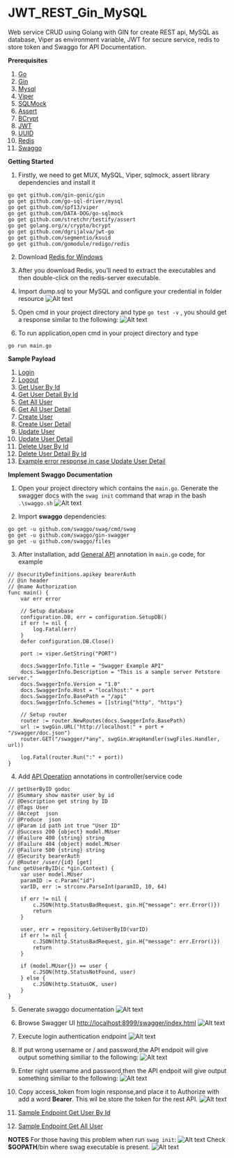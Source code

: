# JWT_REST_Gin_MySQL
Web service CRUD using Golang with GIN for create REST api, MySQL as database, Viper as environment variable, JWT for secure service, redis to store token and Swaggo for API Documentation.

**Prerequisites**

1. [Go](https://golang.org/)
2. [Gin](github.com/gin-gonic/gin)
3. [Mysql](https://www.mysql.com/downloads/)
4. [Viper](https://github.com/spf13/viper)
5. [SQLMock](https://github.com/DATA-DOG/go-sqlmock)
6. [Assert](https://godoc.org/github.com/stretchr/testify/assert)
7. [BCrypt](https://godoc.org/golang.org/x/crypto/bcrypt)
8. [JWT](https://github.com/dgrijalva/jwt-go)
9. [UUID](https://github.com/segmentio/ksuid)
10. [Redis](https://github.com/gomodule/redigo)
11. [Swaggo](https://github.com/swaggo/swag)

**Getting Started**
1. Firstly, we need to get MUX, MySQL, Viper, sqlmock, assert library dependencies and install it
```
go get github.com/gin-gonic/gin
go get github.com/go-sql-driver/mysql
go get github.com/spf13/viper
go get github.com/DATA-DOG/go-sqlmock
go get github.com/stretchr/testify/assert
go get golang.org/x/crypto/bcrypt
go get github.com/dgrijalva/jwt-go
go get github.com/segmentio/ksuid
go get github.com/gomodule/redigo/redis
```
2. Download [Redis for Windows](https://github.com/dmajkic/redis/downloads)
3. After you download Redis, you’ll need to extract the executables and then double-click on the redis-server executable.
4. Import dump.sql to your MySQL and configure your credential in folder resource
![Alt text](asset/configureCredentialDB.PNG?raw=true "Configure your credential DB")
5. Open cmd in your project directory and type `go test -v` , you should get a response similar to the following:
![Alt text](asset/testing_gin.PNG?raw=true "Response Unit Testing")

6. To run application,open cmd in your project directory and type
```
go run main.go
```

**Sample Payload**
1. [Login](asset/login.PNG)
2. [Logout](asset/logout.PNG)
3. [Get User By Id](asset/getUserById.PNG)
4. [Get User Detail By Id](asset/getUserDetailById.PNG)
5. [Get All User](asset/getAllUser.PNG)
6. [Get All User Detail](asset/getAllUserDetail.PNG)
7. [Create User](asset/createUser.PNG)
8. [Create User Detail](asset/createUserDetail.PNG)
9. [Update User](asset/updateUser.PNG)
10. [Update User Detail](asset/updateUserDetail.PNG)
11. [Delete User By Id](asset/deleteUserById.PNG)
12. [Delete User Detail By Id](asset/deleteUserDetailById.PNG)
13. [Example error response,in case Update User Detail](asset/updateUserDetailError.PNG)


**Implement Swaggo Documentation**
1. Open your project directory which contains the `main.go`. Generate the swagger docs with the `swag init` command that wrap in the bash `.\swaggo.sh`
![Alt text](asset/swag_init_sh.PNG?raw=true "Swagg init")

2. Import __swaggo__ dependencies:
```
go get -u github.com/swaggo/swag/cmd/swag
go get -u github.com/swaggo/gin-swagger
go get -u github.com/swaggo/files
```
3. After installation, add [General API](https://github.com/swaggo/swag#general-api-info) annotation in `main.go` code, for example
```
// @securityDefinitions.apikey bearerAuth
// @in header
// @name Authorization
func main() {
	var err error

	// Setup database
	configuration.DB, err = configuration.SetupDB()
	if err != nil {
		log.Fatal(err)
	}
	defer configuration.DB.Close()

	port := viper.GetString("PORT")

	docs.SwaggerInfo.Title = "Swagger Example API"
	docs.SwaggerInfo.Description = "This is a sample server Petstore server."
	docs.SwaggerInfo.Version = "1.0"
	docs.SwaggerInfo.Host = "localhost:" + port
	docs.SwaggerInfo.BasePath = "/api"
	docs.SwaggerInfo.Schemes = []string{"http", "https"}

	// Setup router
	router := router.NewRoutes(docs.SwaggerInfo.BasePath)
	url := swgGin.URL("http://localhost:" + port + "/swagger/doc.json")
	router.GET("/swagger/*any", swgGin.WrapHandler(swgFiles.Handler, url))

	log.Fatal(router.Run(":" + port))
}
```
4. Add [API Operation](https://github.com/swaggo/swag#api-operation) annotations in controller/service code
```
// getUserByID godoc
// @Summary show master user by id
// @Description get string by ID
// @Tags User
// @Accept  json
// @Produce  json
// @Param id path int true "User ID"
// @Success 200 {object} model.MUser
// @Failure 400 {string} string
// @Failure 404 {object} model.MUser
// @Failure 500 {string} string
// @Security bearerAuth
// @Router /user/{id} [get]
func getUserByID(c *gin.Context) {
	var user model.MUser
	paramID := c.Param("id")
	varID, err := strconv.ParseInt(paramID, 10, 64)

	if err != nil {
		c.JSON(http.StatusBadRequest, gin.H{"message": err.Error()})
		return
	}

	user, err = repository.GetUserByID(varID)
	if err != nil {
		c.JSON(http.StatusBadRequest, gin.H{"message": err.Error()})
		return
	}

	if (model.MUser{}) == user {
		c.JSON(http.StatusNotFound, user)
	} else {
		c.JSON(http.StatusOK, user)
	}
}
```
5. Generate swaggo documentation
![Alt text](asset/swag_dep.PNG?raw=true "Swagg init parse dependency")

6. Browse Swagger UI [http://localhost:8999/swagger/index.html](http://localhost:8999/swagger/index.html)
![Alt text](asset/swagger_ui.PNG?raw=true "Swagger UI")

7. Execute login authentication endpoint
![Alt text](asset/swaggo_login.PNG?raw=true "Swagger Login Authentication")

8. If put wrong username or / and password,the API endpoit will give output something similiar to the following:
![Alt text](asset/swaggo_login_error.PNG?raw=true "Swagger Login Authentication Bad Credentials")

9. Enter right username and password,then the API endpoit will give output something similiar to the following:
![Alt text](asset/swaggo_login_success.PNG?raw=true "Swagger Login Success")

10. Copy access_token from login response,and place it to Authorize with add a word __Bearer__. This wil be store the token for the rest API.
![Alt text](asset/swaggo_auth.PNG?raw=true "Swagger Authorizations")

11. [Sample Endpoint Get User By Id](asset/swaggo_user_id.PNG)
12. [Sample Endpoint Get All User](asset/swaggo_user_list.PNG)



**NOTES**
For those having this problem when run `swag init`:
![Alt text](asset/swag_error.PNG?raw=true "Swagger Error")
Check __$GOPATH__/bin where swag executable is present.
![Alt text](asset/swag_init.PNG?raw=true "Swagger init success")